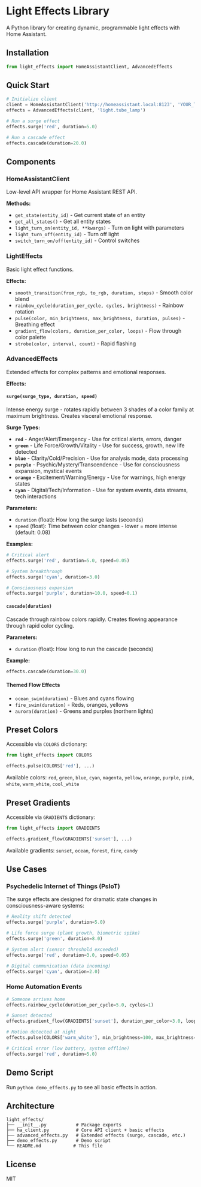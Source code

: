 # Light Effects Library

A Python library for creating dynamic, programmable light effects with Home Assistant.

## Installation

```python
from light_effects import HomeAssistantClient, AdvancedEffects
```

## Quick Start

```python
# Initialize client
client = HomeAssistantClient('http://homeassistant.local:8123', 'YOUR_TOKEN')
effects = AdvancedEffects(client, 'light.tube_lamp')

# Run a surge effect
effects.surge('red', duration=5.0)

# Run a cascade effect
effects.cascade(duration=20.0)
```

## Components

### HomeAssistantClient

Low-level API wrapper for Home Assistant REST API.

**Methods:**
- `get_state(entity_id)` - Get current state of an entity
- `get_all_states()` - Get all entity states
- `light_turn_on(entity_id, **kwargs)` - Turn on light with parameters
- `light_turn_off(entity_id)` - Turn off light
- `switch_turn_on/off(entity_id)` - Control switches

### LightEffects

Basic light effect functions.

**Effects:**
- `smooth_transition(from_rgb, to_rgb, duration, steps)` - Smooth color blend
- `rainbow_cycle(duration_per_cycle, cycles, brightness)` - Rainbow rotation
- `pulse(color, min_brightness, max_brightness, duration, pulses)` - Breathing effect
- `gradient_flow(colors, duration_per_color, loops)` - Flow through color palette
- `strobe(color, interval, count)` - Rapid flashing

### AdvancedEffects

Extended effects for complex patterns and emotional responses.

**Effects:**

#### `surge(surge_type, duration, speed)`
Intense energy surge - rotates rapidly between 3 shades of a color family at maximum brightness.
Creates visceral emotional response.

**Surge Types:**
- **`red`** - Anger/Alert/Emergency - Use for critical alerts, errors, danger
- **`green`** - Life Force/Growth/Vitality - Use for success, growth, new life detected
- **`blue`** - Clarity/Cold/Precision - Use for analysis mode, data processing
- **`purple`** - Psychic/Mystery/Transcendence - Use for consciousness expansion, mystical events
- **`orange`** - Excitement/Warning/Energy - Use for warnings, high energy states
- **`cyan`** - Digital/Tech/Information - Use for system events, data streams, tech interactions

**Parameters:**
- `duration` (float): How long the surge lasts (seconds)
- `speed` (float): Time between color changes - lower = more intense (default: 0.08)

**Examples:**
```python
# Critical alert
effects.surge('red', duration=5.0, speed=0.05)

# System breakthrough
effects.surge('cyan', duration=3.0)

# Consciousness expansion
effects.surge('purple', duration=10.0, speed=0.1)
```

#### `cascade(duration)`
Cascade through rainbow colors rapidly. Creates flowing appearance through rapid color cycling.

**Parameters:**
- `duration` (float): How long to run the cascade (seconds)

**Example:**
```python
effects.cascade(duration=30.0)
```

#### Themed Flow Effects

- `ocean_swim(duration)` - Blues and cyans flowing
- `fire_swim(duration)` - Reds, oranges, yellows
- `aurora(duration)` - Greens and purples (northern lights)

## Preset Colors

Accessible via `COLORS` dictionary:
```python
from light_effects import COLORS

effects.pulse(COLORS['red'], ...)
```

Available colors: `red`, `green`, `blue`, `cyan`, `magenta`, `yellow`, `orange`, `purple`, `pink`, `white`, `warm_white`, `cool_white`

## Preset Gradients

Accessible via `GRADIENTS` dictionary:
```python
from light_effects import GRADIENTS

effects.gradient_flow(GRADIENTS['sunset'], ...)
```

Available gradients: `sunset`, `ocean`, `forest`, `fire`, `candy`

## Use Cases

### Psychedelic Internet of Things (PsIoT)

The surge effects are designed for dramatic state changes in consciousness-aware systems:

```python
# Reality shift detected
effects.surge('purple', duration=5.0)

# Life force surge (plant growth, biometric spike)
effects.surge('green', duration=8.0)

# System alert (sensor threshold exceeded)
effects.surge('red', duration=3.0, speed=0.05)

# Digital communication (data incoming)
effects.surge('cyan', duration=2.0)
```

### Home Automation Events

```python
# Someone arrives home
effects.rainbow_cycle(duration_per_cycle=5.0, cycles=1)

# Sunset detected
effects.gradient_flow(GRADIENTS['sunset'], duration_per_color=3.0, loops=1)

# Motion detected at night
effects.pulse(COLORS['warm_white'], min_brightness=100, max_brightness=255, pulses=3)

# Critical error (low battery, system offline)
effects.surge('red', duration=5.0)
```

## Demo Script

Run `python demo_effects.py` to see all basic effects in action.

## Architecture

```
light_effects/
├── __init__.py           # Package exports
├── ha_client.py          # Core API client + basic effects
├── advanced_effects.py   # Extended effects (surge, cascade, etc.)
├── demo_effects.py       # Demo script
└── README.md            # This file
```

## License

MIT
